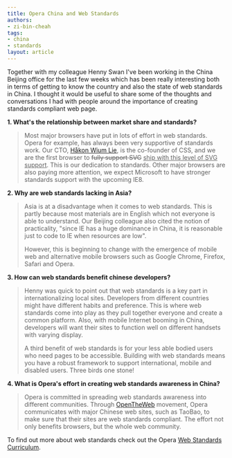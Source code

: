 ```yaml
---
title: Opera China and Web Standards
authors:
- zi-bin-cheah
tags:
- china
- standards
layout: article
---
```

<p>
Together with my colleague Henny Swan I&#39;ve been working in the China Beijing office for the last few weeks which has been really interesting both in terms of getting to know the country and also the state of web standards in China. I thought it would be useful to share some of the thoughts and conversations I had with people around the importance of creating standards compliant web page.
</p>
<b>
1. What&#39;s the relationship between market share and standards?
</b>
<blockquote>
<p>
Most major browsers have put in lots of effort in web standards. Opera for example, has always been very supportive of standards work. Our CTO, <a href="http://people.opera.com/howcome/">Håkon Wium Lie</a>, is the co-founder of CSS, and we are the first browser to <del>fully support SVG</del> <ins>ship with this level of SVG support</ins>. This is our dedication to standards. Other major browsers are also paying more attention, we expect Microsoft to have stronger standards support with the upcoming IE8.
</p>
</blockquote>
<b>
2. Why are web standards lacking in Asia?
</b>
<blockquote>
<p>
Asia is at a disadvantage when it comes to web standards. This is partly because most materials are in English which not everyone is able to understand. Our Beijing colleague also cited the notion of practicality, &quot;since IE has a huge dominance in China, it is reasonable just to code to IE when resources are low&quot;.
</p>
<p>
However, this is beginning to change with the emergence of mobile web and alternative mobile browsers such as Google Chrome, Firefox, Safari and Opera.
</p>
</blockquote>
<b>
3. How can web standards benefit chinese developers?
</b>
<blockquote>
<p>
Henny was quick to point out that web standards is a key part in internationalizing local sites. Developers from different countries might have different habits and preference. This is where web standards come into play as they pull together everyone and create a common platform. Also, with mobile Internet booming in China, developers will want their sites to function well on different handsets with varying display.
</p>
<p>
A third benefit of web standards is for your less able bodied users who need pages to be accessible. Building with web standards means you have a robust framework to support international, mobile and disabled users. Three birds one stone!
</p>
</blockquote>
<b>
4. What is Opera&#39;s effort in creating web standards awareness in China?
</b>
<blockquote>
<p>
Opera is committed in spreading web standards awareness into different communities. Through <a href="http://my.opera.com/community/openweb/">OpenTheWeb</a>  movement, Opera communicates with major Chinese web sites, such as TaoBao, to make sure that their sites are web standards compliant. The effort not only benefits browsers, but the whole web community.
</p>
</blockquote>
<p>
To find out more about web standards check out the Opera <a href="http://www.opera.com/wsc/">Web Standards Curriculum</a>.
</p>

